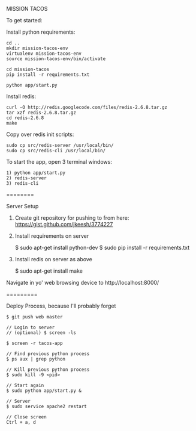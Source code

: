 MISSION TACOS

To get started:

Install python requirements:

    cd ..
    mkdir mission-tacos-env
    virtualenv mission-tacos-env
    source mission-tacos-env/bin/activate

    cd mission-tacos
    pip install -r requirements.txt

    python app/start.py

Install redis:

    curl -O http://redis.googlecode.com/files/redis-2.6.8.tar.gz
    tar xzf redis-2.6.8.tar.gz
    cd redis-2.6.8
    make

Copy over redis init scripts:

    sudo cp src/redis-server /usr/local/bin/
    sudo cp src/redis-cli /usr/local/bin/

To start the app, open 3 terminal windows:

    1) python app/start.py
    2) redis-server
    3) redis-cli


========

Server Setup

1. Create git repository for pushing to from here: https://gist.github.com/jkeesh/3774227

2. Install requirements on server
    
    $ sudo apt-get install python-dev
    $ sudo pip install -r requirements.txt 

3. Install redis on server as above

    $ sudo apt-get install make

Navigate in yo' web browsing device to http://localhost:8000/


=========

Deploy Process, because I'll probably forget

    $ git push web master

    // Login to server
    // (optional) $ screen -ls

    $ screen -r tacos-app

    // Find previous python process
    $ ps aux | grep python

    // Kill previous python process
    $ sudo kill -9 <pid>

    // Start again
    $ sudo python app/start.py &

    // Server
    $ sudo service apache2 restart

    // Close screen
    Ctrl + a, d